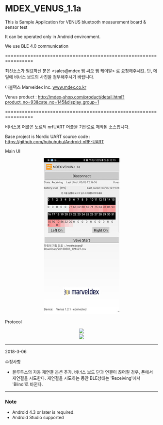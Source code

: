 # MDEX_VENUS_1.1a

This is Sample Application for VENUS bluetooth measurement board & sensor test

It can be operated only in Android environment.

We use BLE 4.0 communication

================================================================

최신소스가 필요하신 분은 <sales@mdex 쩜 씨오 쩜 케이알>  로 요청해주세요. 단, 메일에 비너스 보드의 사진을 첨부해주시기 바랍니다.

마블덱스    Marveldex Inc.  www.mdex.co.kr

Venus product :  http://mdex-shop.com/product/detail.html?product_no=93&cate_no=145&display_group=1

================================================================

비너스용 어플은 노르딕 nrfUART 어플을 기반으로 제작된 소스입니다.

Base project is Nordic UART source code : https://github.com/hubuhubu/Android-nRF-UART


Main UI 
<div align = "center">
<img src="https://github.com/Marveldex/MDEX_VENUS_1.1a/blob/master/Img/MainUi.png" />
</div>


Protocol
<div align = "center">
<img src="https://github.com/Marveldex/MDEX_VENUS_1.1a/blob/master/Img/VENUS_PROTOCAOL1.png" />
</div>
<div align = "center">
<img src="https://github.com/Marveldex/MDEX_VENUS_1.1a/blob/master/Img/VENUS_PROTOCOL2.png" />
</div>



---------------------------------------
2018-3-06

수정사항
 - 블루투스의 자동 재연결 옵션 추가. 비너스 보드 단과 연결이 끊어질 경우, 폰에서 재연결을 시도한다. 재연결을 시도하는 동안 BLE상태는 'Receiving'에서 'Blind'로 바뀐다.

---------------------------------------

### Note
- Android 4.3 or later is required.
- Android Studio supported 
